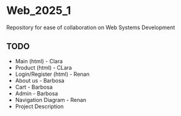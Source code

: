 # Web_2025_1
Repository for ease of collaboration on Web Systems Development

## TODO
- Main (html) - Clara
- Product (html) - CLara
- Login/Register (html) - Renan
- About us - Barbosa
- Cart - Barbosa
- Admin - Barbosa
- Navigation Diagram - Renan
- Project Description
